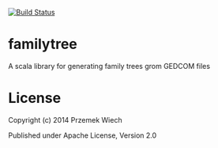 [![Build Status](https://secure.travis-ci.org/PeWu/familytree.png)](http://travis-ci.org/PeWu/familytree)

familytree
==========

A scala library for generating family trees grom GEDCOM files

License
=======

Copyright (c) 2014 Przemek Wiech

Published under Apache License, Version 2.0
